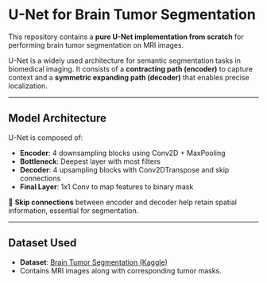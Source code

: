 # U-Net for Brain Tumor Segmentation

This repository contains a **pure U-Net implementation from scratch** for performing brain tumor segmentation on MRI images.

U-Net is a widely used architecture for semantic segmentation tasks in biomedical imaging. It consists of a **contracting path (encoder)** to capture context and a **symmetric expanding path (decoder)** that enables precise localization.

---

## Model Architecture

U-Net is composed of:

- **Encoder**: 4 downsampling blocks using Conv2D + MaxPooling
- **Bottleneck**: Deepest layer with most filters
- **Decoder**: 4 upsampling blocks with Conv2DTranspose and skip connections
- **Final Layer**: 1x1 Conv to map features to binary mask

🧬 **Skip connections** between encoder and decoder help retain spatial information, essential for segmentation.

---
##  Dataset Used

- **Dataset**: [Brain Tumor Segmentation (Kaggle)](https://www.kaggle.com/datasets/nikhilroxtomar/brain-tumor-segmentation) 
- Contains MRI images along with corresponding tumor masks.
